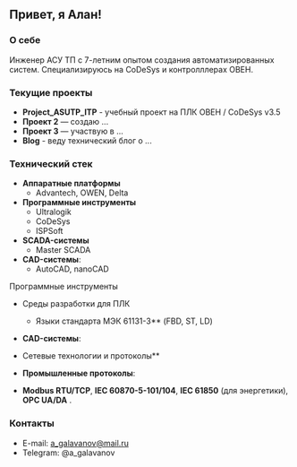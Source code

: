 ## Привет, я Алан!

### О себе
Инженер АСУ ТП с 7-летним опытом создания автоматизированных систем. 
Специализируюсь на CoDeSys и контролллерах ОВЕН.

### Текущие проекты
- **Project_ASUTP_ITP** - учебный проект на ПЛК ОВЕН / CoDeSys v3.5
- **Проект 2** — создаю ...
- **Проект 3** — участвую в ...
- **Blog** - веду технический блог о ...

### Технический стек
- **Аппаратные платформы**
    - Advantech, OWEN, Delta
- **Программные инструменты**
    - Ultralogik
    - CoDeSys
    - ISPSoft
- **SCADA-системы**
    - Master SCADA
- **CAD-системы**:
    - AutoCAD, nanoCAD

Программные инструменты
- Среды разработки для ПЛК
    - Языки стандарта МЭК 61131-3** (FBD, ST, LD)
  
- **CAD-системы**:
- Сетевые технологии и протоколы**  
- **Промышленные протоколы**:  
- **Modbus RTU/TCP**, **IEC 60870-5-101/104**, **IEC 61850** (для энергетики), **OPC UA/DA** .  


### Контакты
- E-mail: a_galavanov@mail.ru
- Telegram: @a_galavanov
